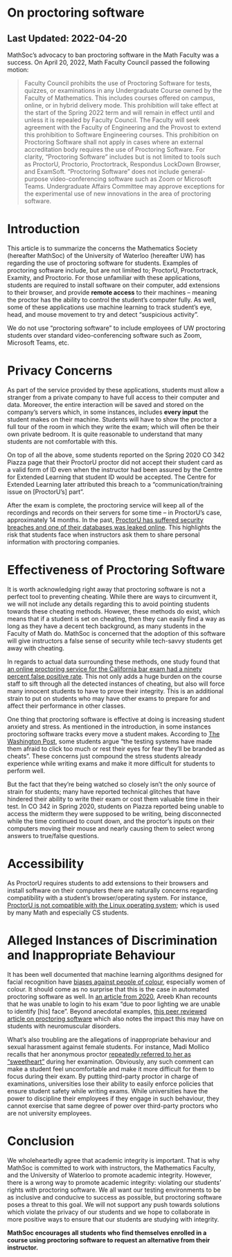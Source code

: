 # On proctoring software

## Last Updated: 2022-04-20

MathSoc’s advocacy to ban proctoring software in the Math Faculty was a success. On April 20, 2022, Math Faculty Council passed the following motion:

> Faculty Council prohibits the use of Proctoring Software for tests, quizzes, or examinations in any Undergraduate Course owned by the Faculty of Mathematics. This includes courses offered on campus, online, or in hybrid delivery mode. This prohibition will take effect at the start of the Spring 2022 term and will remain in effect until and unless it is repealed by Faculty Council. The Faculty will seek agreement with the Faculty of Engineering and the Provost to extend this prohibition to Software Engineering courses. This prohibition on Proctoring Software shall not apply in cases where an external accreditation body requires the use of Proctoring Software.
> For clarity, “Proctoring Software” includes but is not limited to tools such as ProctorU, Proctorio, Proctortrack, Respondus LockDown Browser, and ExamSoft. “Proctoring Software” does not include general-purpose video-conferencing software such as Zoom or Microsoft Teams.
> Undergraduate Affairs Committee may approve exceptions for the experimental use of new innovations in the area of proctoring software.

# Introduction

This article is to summarize the concerns the Mathematics Society (hereafter MathSoc) of the University of Waterloo (hereafter UW) has regarding the use of proctoring software for students. Examples of proctoring software include, but are not limited to; ProctorU, Proctortrack, Examity, and Proctorio. For those unfamiliar with these applications, students are required to install software on their computer, add extensions to their browser, and provide **remote access** to their machines – meaning the proctor has the ability to control the student’s computer fully. As well, some of these applications use machine learning to track student’s eye, head, and mouse movement to try and detect “suspicious activity”.

We do not use “proctoring software” to include employees of UW proctoring students over standard video-conferencing software such as Zoom, Microsoft Teams, etc.

# Privacy Concerns

As part of the service provided by these applications, students must allow a stranger from a private company to have full access to their computer and data. Moreover, the entire interaction will be saved and stored on the company’s servers which, in some instances, includes **every input** the student makes on their machine. Students will have to show the proctor a full tour of the room in which they write the exam; which will often be their own private bedroom. It is quite reasonable to understand that many students are not comfortable with this.

On top of all the above, some students reported on the Spring 2020 CO 342 Piazza page that their ProctorU proctor did not accept their student card as a valid form of ID even when the instructor had been assured by the Centre for Extended Learning that student ID would be accepted. The Centre for Extended Learning later attributed this breach to a “communication/training issue on \[ProctorU’s\] part”.

After the exam is complete, the proctoring service will keep all of the recordings and records on their servers for some time – in ProctorU’s case, approximately 14 months. In the past, [ProctorU has suffered security breaches and one of their databases was leaked online](https://www.bleepingcomputer.com/news/security/proctoru-confirms-data-breach-after-database-leaked-online/). This highlights the risk that students face when instructors ask them to share personal information with proctoring companies.

# Effectiveness of Proctoring Software

It is worth acknowledging right away that proctoring software is not a perfect tool to preventing cheating. While there are ways to circumvent it, we will not include any details regarding this to avoid pointing students towards these cheating methods. However, these methods do exist, which means that if a student is set on cheating, then they can easily find a way as long as they have a decent tech background, as many students in the Faculty of Math do. MathSoc is concerned that the adoption of this software will give instructors a false sense of security while tech-savvy students get away with cheating.

In regards to actual data surrounding these methods, one study found that [an online proctoring service for the California bar exam had a ninety percent false positive rate](https://news.bloomberglaw.com/business-and-practice/ninety-percent-of-suspected-cheaters-cleared-by-california-bar). This not only adds a huge burden on the course staff to sift through all the detected instances of cheating, but also will force many innocent students to have to prove their integrity. This is an additional strain to put on students who may have other exams to prepare for and affect their performance in other classes.

One thing that proctoring software is effective at doing is increasing student anxiety and stress. As mentioned in the introduction, in some instances proctoring software tracks every move a student makes. According to [The Washington Post](https://www.washingtonpost.com/technology/2020/11/12/test-monitoring-student-revolt/), some students argue “the testing systems have made them afraid to click too much or rest their eyes for fear they’ll be branded as cheats”. These concerns just compound the stress students already experience while writing exams and make it more difficult for students to perform well.

But the fact that they’re being watched so closely isn’t the only source of strain for students; many have reported technical glitches that have hindered their ability to write their exam or cost them valuable time in their test. In CO 342 in Spring 2020, students on Piazza reported being unable to access the midterm they were supposed to be writing, being disconnected while the time continued to count down, and the proctor’s inputs on their computers moving their mouse and nearly causing them to select wrong answers to true/false questions.

# Accessibility

As ProctorU requires students to add extensions to their browsers and install software on their computers there are naturally concerns regarding compatibility with a student’s browser/operating system. For instance, [ProctorU is not compatible with the Linux operating system](https://support.proctoru.com/hc/en-us/articles/115011772748-Equipment-Requirements); which is used by many Math and especially CS students.

# Alleged Instances of Discrimination and Inappropriate Behaviour

It has been well documented that machine learning algorithms designed for facial recognition have [biases against people of colour](https://sitn.hms.harvard.edu/flash/2020/racial-discrimination-in-face-recognition-technology/), especially women of colour. It should come as no surprise that this is the case in automated proctoring software as well. In [an article from 2020](https://www.csmonitor.com/Technology/2020/1117/Online-exams-raise-concerns-of-racial-bias-in-facial-recognition), Areeb Khan recounts that he was unable to login to his exam “due to poor lighting we are unable to identify \[his\] face”. Beyond anecdotal examples, [this peer reviewed article on proctoring software](https://hybridpedagogy.org/our-bodies-encoded-algorithmic-test-proctoring-in-higher-education/) which also notes the impact this may have on students with neuromuscular disorders.

What’s also troubling are the allegations of inappropriate behaviour and sexual harassment against female students. For instance, Madi Mollico recalls that her anonymous proctor [repeatedly referred to her as “sweetheart”](https://www.science.org/content/article/graduate-programs-drop-gre-after-online-version-raises-concerns-about-fairness) during her examination. Obviously, any such comment can make a student feel uncomfortable and make it more difficult for them to focus during their exam. By putting third-party proctor in charge of examinations, universities lose their ability to easily enforce policies that ensure student safety while writing exams. While universities have the power to discipline their employees if they engage in such behaviour, they cannot exercise that same degree of power over third-party proctors who are not university employees.

# Conclusion

We wholeheartedly agree that academic integrity is important. That is why MathSoc is committed to work with instructors, the Mathematics Faculty, and the University of Waterloo to promote academic integrity. However, there is a wrong way to promote academic integrity: violating our students’ rights with proctoring software. We all want our testing environments to be as inclusive and conducive to success as possible, but proctoring software poses a threat to this goal. We will not support any push towards solutions which violate the privacy of our students and we hope to collaborate in more positive ways to ensure that our students are studying with integrity.

**MathSoc encourages all students who find themselves enrolled in a course using proctoring software to request an alternative from their instructor.**
